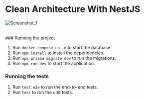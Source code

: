 # Clean Architecture With NestJS

![Screenshot_1](https://github.com/wellysonlourenco/clean-arch-nestjs_ignite-rocketseat/assets/21048010/0216acbb-01f8-4a18-9ef6-73e6cde086cb)

<br>
### Running the project

1. Run `docker-compose up -d` to start the database.
2. Run `npm install` to install the dependencies.
3. Run `npx prisma migrate dev` to run the migrations.
4. Run `npm run dev` to start the application.

### Running the tests

1. Run `test:e2e` to run the end-to-end tests.
2. Run `test` to run the unit tests.
